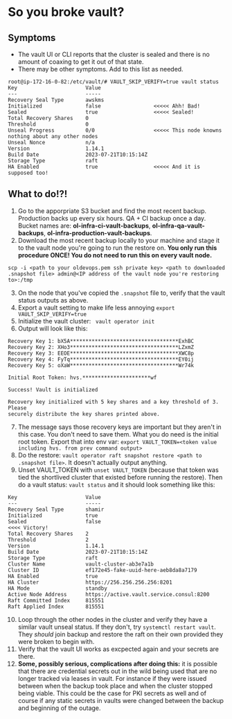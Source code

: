 # So you broke vault?

## Symptoms

- The vault UI or CLI reports that the cluster is sealed and there is no amount of coaxing to get it out of that state.
- There may be other symptoms. Add to this list as needed.

```
root@ip-172-16-0-82:/etc/vault/# VAULT_SKIP_VERIFY=true vault status
Key                      Value
---                      -----
Recovery Seal Type       awskms
Initialized              false                 <<<<< Ahh! Bad!
Sealed                   true                  <<<<< Sealed!
Total Recovery Shares    0
Threshold                0
Unseal Progress          0/0                   <<<<< This node knowns nothing about any other nodes
Unseal Nonce             n/a
Version                  1.14.1
Build Date               2023-07-21T10:15:14Z
Storage Type             raft
HA Enabled               true                  <<<<< And it is supposed too!
```


## What to do!?!

1. Go to the apporpriate S3 bucket and find the most recent backup. Production backs up every six hours. QA + CI backup once a day. Bucket names are: **ol-infra-ci-vault-backups**, **ol-infra-qa-vault-backups**, **ol-infra-production-vault-backups**.
2. Download the most recent backup locally to your machine and stage it to the vault node you're going to run the restore on. **You only run this procedure ONCE! You do not need to run this on every vault node.**
```
scp -i <path to your oldevops.pem ssh private key> <path to downloaded .snapshot file> admin@<IP address of the vault node you're restoring to>:/tmp
```
3. On the node that you've copied the `.snapshot` file to, verify that the vault status outputs as above.
4. Export a vault setting to make life less annoying `export VAULT_SKIP_VERIFY=true`
5. Initialize the vault cluster: ` vault operator init`
6. Output will look like this:
```
Recovery Key 1: bX5A***********************************ExhBC
Recovery Key 2: XHo3***********************************LZxmZ
Recovery Key 3: EEOE***********************************XWC8p
Recovery Key 4: FyTq***********************************EY0ij
Recovery Key 5: oXaW***********************************Wr74k

Initial Root Token: hvs.**********************wf

Success! Vault is initialized

Recovery key initialized with 5 key shares and a key threshold of 3. Please
securely distribute the key shares printed above.
```
7. The message says those recovery keys are important but they aren't in this case. You don't need to save them. What you do need is the initial root token. Export that into env var: `export VAULT_TOKEN=<token value including hvs. from prev command output>`
8. Do the restore: `vault operator raft snapshot restore <path to .snapshot file>`. It doesn't actually output anything.
9. Unset VAULT_TOKEN with `unset VAULT_TOKEN` (because that token was tied the shortlived cluster that existed before running the restore). Then do a vault status: `vault status` and it should look something like this:
```
Key                      Value
---                      -----
Recovery Seal Type       shamir
Initialized              true
Sealed                   false                                       <<<< Victory!
Total Recovery Shares    2
Threshold                2
Version                  1.14.1
Build Date               2023-07-21T10:15:14Z
Storage Type             raft
Cluster Name             vault-cluster-ab3e7a1b
Cluster ID               ef172e45-fake-uuid-here-aeb8da8a7179
HA Enabled               true
HA Cluster               https://256.256.256.256:8201
HA Mode                  standby
Active Node Address      https://active.vault.service.consul:8200
Raft Committed Index     815551
Raft Applied Index       815551
```
10. Loop through the other nodes in the cluster and verify they have a similar vault unseal status. If they don't, try `systemctl restart vault`. They *should* join backup and restore the raft on their own provided they were broken to begin with.
11. Verify that the vault UI works as excpected again and your secrets are there.
12. **Some, possibly serious, complications after doing this:** it is possible that there are credential secrets out in the wild being used that are no longer tracked via leases in vault. For instance if they were issued between when the backup took place and when the cluster stopped being viable. This could be the case for PKI secrets as well and of course if any static secrets in vaults were changed between the backup and beginning of the outage.
